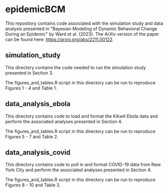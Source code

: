 # epidemicBCM

This repository contains code associated with the simulation study and data analysis presented in "Bayesian Modeling of Dynamic Behavioral Change During an Epidemic" by Ward et al. (2023). The ArXiv version of the paper can be found here: https://arxiv.org/abs/2211.00122.

## simulation_study

This directory contains the code needed to run the simulation study presented in Section 3.

The figures_and_tables.R script in this directory can be run to reproduce Figures 1 - 4 and Table 1.


## data_analysis_ebola

This directory contains code to load and format the Kikwit Ebola data and perform the associated analyses presented in Section 4.

The figures_and_tables.R script in this directory can be run to reproduce Figures 5 - 7 and Table 2.


## data_analysis_covid

This directory contains code to pull in and format COVID-19 data from New York City and perform the associated analyses presented in Section 4.

The figures_and_tables.R script in this directory can be run to reproduce Figures 8 - 10 and Table 3.
